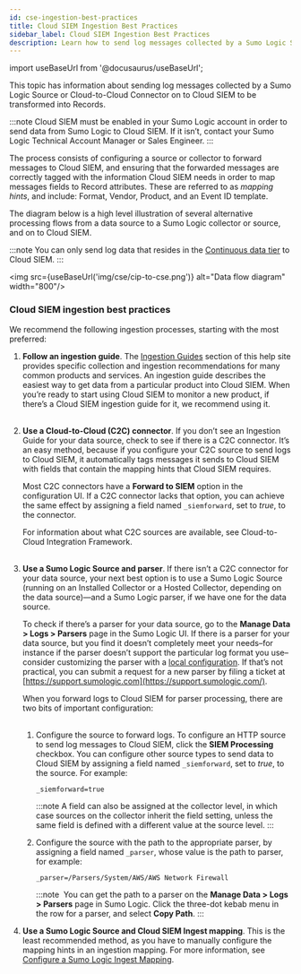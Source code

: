 ```yaml
---
id: cse-ingestion-best-practices
title: Cloud SIEM Ingestion Best Practices
sidebar_label: Cloud SIEM Ingestion Best Practices
description: Learn how to send log messages collected by a Sumo Logic Source or Cloud-to-Cloud Connector on to Cloud SIEM to be transformed into Records.
---
```


import useBaseUrl from '@docusaurus/useBaseUrl';

This topic has information about sending log messages collected by a Sumo Logic Source or Cloud-to-Cloud Connector on to Cloud SIEM to be transformed into Records. 

:::note
Cloud SIEM must be enabled in your Sumo Logic account in order to send data from Sumo Logic to Cloud SIEM. If it isn’t, contact your Sumo Logic Technical Account Manager or Sales Engineer.
:::

The process consists of configuring a source or collector to forward messages to Cloud SIEM, and ensuring that the forwarded messages are correctly tagged with the information Cloud SIEM needs in order to map messages fields to Record attributes. These are referred to as *mapping hints*, and include: Format, Vendor, Product, and an Event ID template.

The diagram below is a high level illustration of several alternative processing flows from a data source to a Sumo Logic collector or source, and on to Cloud SIEM. 

:::note
You can only send log data that resides in the [Continuous data tier](/docs/manage/partitions-data-tiers/data-tiers) to Cloud SIEM.
:::

<img src={useBaseUrl('img/cse/cip-to-cse.png')} alt="Data flow diagram" width="800"/>

### Cloud SIEM ingestion best practices

We recommend the following ingestion processes, starting with the most preferred:

1. **Follow an ingestion guide**. The [Ingestion Guides](/docs/cse/ingestion) section of this help site provides specific collection and ingestion recommendations for many common products and services. An ingestion guide describes the easiest way to get data from a particular product into Cloud SIEM. When you’re ready to start using Cloud SIEM to monitor a new product, if there’s a Cloud SIEM ingestion guide for it, we recommend using it.   
     
1. **Use a Cloud-to-Cloud (C2C) connector**. If you don’t see an Ingestion Guide for your data source, check to see if there is a C2C connector. It’s an easy method, because if you configure your C2C source to send logs to Cloud SIEM, it automatically tags messages it sends to Cloud SIEM with fields that contain the mapping hints that Cloud SIEM requires.   

    Most C2C connectors have a **Forward to SIEM** option in the configuration UI. If a C2C connector lacks that option, you can achieve the same effect by assigning a field named `_siemforward`, set to *true*, to the connector.  

    For information about what C2C sources are available, see Cloud-to-Cloud Integration Framework.  
     
1. **Use a Sumo Logic Source and parser**. If there isn’t a C2C connector for your data source, your next best option is to use a Sumo Logic Source (running on an Installed Collector or a Hosted Collector, depending on the data source)—and a Sumo Logic parser, if we have one for the data source.   

    To check if there’s a parser for your data source, go to the **Manage Data > Logs > Parsers** page in the Sumo Logic UI. If there is a parser for your data source, but you find it doesn’t completely meet your needs–for instance if the parser doesn’t support the particular log format you use–consider customizing the parser with a [local configuration](/docs/cse/schema/parser-editor#create-a-local-configuration-for-a-system-parser). If that’s not practical, you can submit a request for a new parser by filing a ticket at [https://support.sumologic.com](https://support.sumologic.com/).  

    When you forward logs to Cloud SIEM for parser processing, there are two bits of important configuration:  
     
    1. Configure the source to forward logs. To configure an HTTP source to send log messages to Cloud SIEM, click the **SIEM Processing** checkbox. You can configure other source types to send data to Cloud SIEM by assigning a field named `_siemforward`, set to *true*, to the source. For example:  

        ```
        _siemforward=true
        ```

        :::note
        A field can also be assigned at the collector level, in which case sources on the collector inherit the field setting, unless the same field is defined with a different value at the source level.
        :::

    2. Configure the source with the path to the appropriate parser, by assigning a field named `_parser`, whose value is the path to parser, for example:  

        ```
        _parser=/Parsers/System/AWS/AWS Network Firewall
        ```  

        :::note 
        You can get the path to a parser on the **Manage Data > Logs > Parsers** page in Sumo Logic. Click the three-dot kebab menu in the row for a parser, and select **Copy Path**.
        :::

1. **Use a Sumo Logic Source and Cloud SIEM Ingest mapping**. This is the least recommended method, as you have to manually configure the mapping hints in an ingestion mapping. For more information, see [Configure a Sumo Logic Ingest Mapping](/docs/cse/ingestion/sumo-logic-ingest-mapping/).
